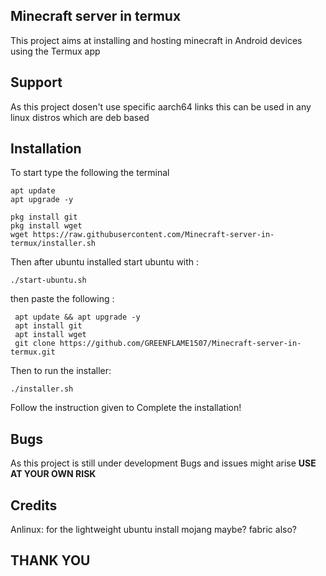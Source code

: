 ## Minecraft server in termux 
   This project aims at installing and hosting minecraft in Android devices using the Termux app

## Support
  As this project dosen't use specific aarch64 links this can be used in any linux distros which are 
  deb based

## Installation
To start 
type the following the terminal
```
apt update
apt upgrade -y
```
```
pkg install git
pkg install wget
wget https://raw.githubusercontent.com/Minecraft-server-in-termux/installer.sh
```

Then after ubuntu installed 
start ubuntu with :

```
./start-ubuntu.sh
```

then paste the following :
```
 apt update && apt upgrade -y
 apt install git
 apt install wget
 git clone https://github.com/GREENFLAME1507/Minecraft-server-in-termux.git
```

Then to run the installer:
```
./installer.sh
```
Follow the instruction given to Complete the installation!

## Bugs
  As this project is still under development Bugs and issues might arise 
  **USE AT YOUR OWN RISK**

  
## Credits
Anlinux: for the lightweight ubuntu install
mojang maybe?
fabric also?

## THANK YOU 
